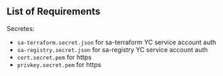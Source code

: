 ## List of Requirements

Secretes:
- `sa-terraform.secret.json` for sa-terraform YC service account auth
- `sa-registry.secret.json` for sa-registry YC service account auth
- `cert.secret.pem` for https
- `privkey.secret.pem` for https
